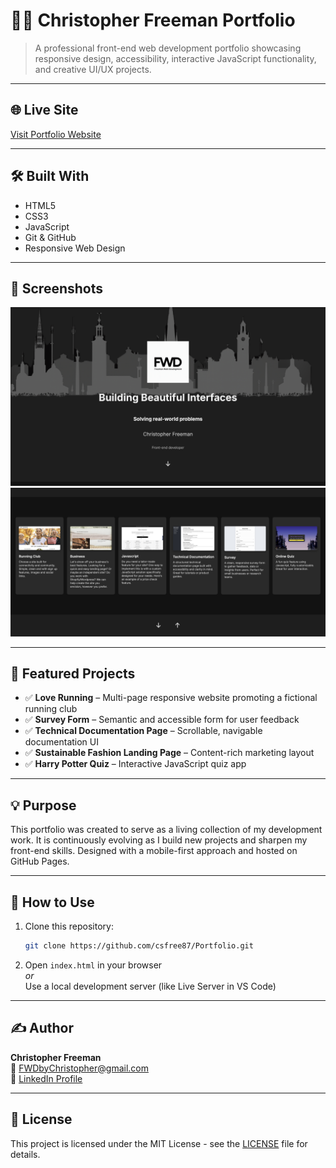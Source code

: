 # 🧑‍💻 Christopher Freeman Portfolio

> A professional front-end web development portfolio showcasing responsive design, accessibility, interactive JavaScript functionality, and creative UI/UX projects.

---

## 🌐 Live Site  
[Visit Portfolio Website](https://cfree87.github.io/portfolio/)

---

## 🛠️ Built With  
- HTML5  
- CSS3  
- JavaScript  
- Git & GitHub  
- Responsive Web Design  

---

## 📸 Screenshots  
![Homepage Screenshot](Assets/images/portfolio-home.png)  
![Project Section](Assets/images/portfolio-projects.png)  

---

## 📄 Featured Projects  
- ✅ **Love Running** – Multi-page responsive website promoting a fictional running club  
- ✅ **Survey Form** – Semantic and accessible form for user feedback  
- ✅ **Technical Documentation Page** – Scrollable, navigable documentation UI  
- ✅ **Sustainable Fashion Landing Page** – Content-rich marketing layout  
- ✅ **Harry Potter Quiz** – Interactive JavaScript quiz app  

---

## 💡 Purpose  
This portfolio was created to serve as a living collection of my development work. It is continuously evolving as I build new projects and sharpen my front-end skills. Designed with a mobile-first approach and hosted on GitHub Pages.

---

## 🚀 How to Use  
1. Clone this repository:
   ```bash
   git clone https://github.com/csfree87/Portfolio.git
   ```

2. Open `index.html` in your browser  
   _or_  
   Use a local development server (like Live Server in VS Code)  

---

## ✍️ Author  
**Christopher Freeman**  
📧 [FWDbyChristopher@gmail.com](mailto:FWDbyChristopher@gmail.com)  
🔗 [LinkedIn Profile](https://www.linkedin.com/in/christopher-freeman-05497322a/)

---

## 📘 License  
This project is licensed under the MIT License - see the [LICENSE](LICENSE) file for details.
